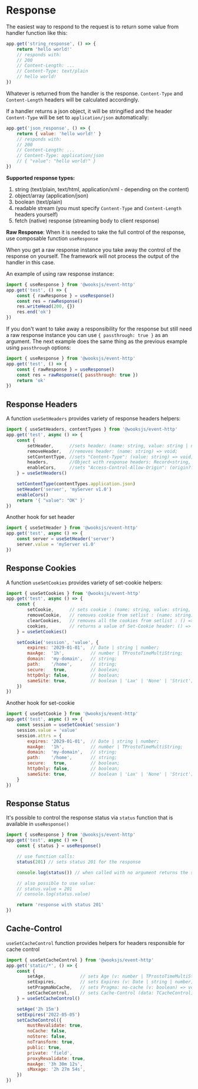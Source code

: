 # Response

The easiest way to respond to the request is to return some value from handler function like this:
```js
app.get('string_response', () => {
    return 'hello world!'
    // responds with:
    // 200
    // Content-Length: ...
    // Content-Type: text/plain
    // hello world!
})
```

Whatever is returned from the handler is the response. `Content-Type` and `Content-Length` headers will be calculated accordingly.

If a handler returns a json object, it will be stringified and the header `Content-Type` will be set to `application/json` automatically:
```js
app.get('json_response', () => {
    return { value: 'hello world!' }
    // responds with:
    // 200
    // Content-Length: ...
    // Content-Type: application/json
    // { "value": "hello world!" }
})
```

**Supported response types:**
1. string   (text/plain, text/html, application/xml - depending on the content)
2. object/array (application/json)
3. boolean  (text/plain)
4. readable stream (you must specify `Content-Type` and `Content-Length` headers yourself)
5. fetch (native) response (streaming body to client response)

**Raw Response**: When it is needed to take the full control of the response, use composable function `useResponse`

When you get a raw response instance you take away the control of the response on yourself. The framework will not process the output of the handler in this case.

An example of using raw response instance:
```js
import { useResponse } from '@wooksjs/event-http'
app.get('test', () => {
    const { rawResponse } = useResponse()
    const res = rawResponse()
    res.writeHead(200, {})
    res.end('ok')
})
```

If you don't want to take away a responsibility for the response but still need a raw response instance you can use `{ passthrough: true }` as an argument.
The next example does the same thing as the previous example using `passthrough` options:

```js
import { useResponse } from '@wooksjs/event-http'
app.get('test', () => {
    const { rawResponse } = useResponse()
    const res = rawResponse({ passthrough: true })
    return 'ok'
})
```

## Response Headers
A function `useSetHeaders` provides variety of response headers helpers:

```js
import { useSetHeaders, contentTypes } from '@wooksjs/event-http'
app.get('test', async () => {
    const {
        setHeader,      //sets header: (name: string, value: string | number) => void;
        removeHeader,   //removes header: (name: string) => void;
        setContentType, //sets "Content-Type": (value: string) => void;
        headers,        //Object with response headers: Record<string, string>;
        enableCors,     //sets "Access-Control-Allow-Origin": (origin?: string) => void;
    } = useSetHeaders()

    setContentType(contentTypes.application.json)
    setHeader('server', 'myServer v1.0')
    enableCors()
    return '{ "value": "OK" }'
})
```

Another hook for set header

```js
import { useSetHeader } from '@wooksjs/event-http'
app.get('test', async () => {
    const server = useSetHeader('server')
    server.value = 'myServer v1.0'
})
```

## Response Cookies
A function `useSetCookies` provides variety of set-cookie helpers:

```js
import { useSetCookies } from '@wooksjs/event-http'
app.get('test', async () => {
    const {
        setCookie,      // sets cookie : (name: string, value: string, attrs?) => void;
        removeCookie,   // removes cookie from setlist : (name: string) => void;
        clearCookies,   // removes all the cookies from setlist : () => void;
        cookies,        // returns a value of Set-Cookie header: () => string[];
    } = useSetCookies()

    setCookie('session', 'value', {
        expires: '2029-01-01',  // Date | string | number;
        maxAge:  '1h',          // number | TProstoTimeMultiString;
        domain:  'my-domain',   // string;
        path:    '/home',       // string;
        secure:   true,         // boolean;
        httpOnly: false,        // boolean;
        sameSite: true,         // boolean | 'Lax' | 'None' | 'Strict';
    })
})
```

Another hook for set-cookie

```js
import { useSetCookie } from '@wooksjs/event-http'
app.get('test', async () => {
    const session = useSetCookie('session')
    session.value = 'value'
    session.attrs = {
        expires: '2029-01-01',  // Date | string | number;
        maxAge:  '1h',          // number | TProstoTimeMultiString;
        domain:  'my-domain',   // string;
        path:    '/home',       // string;
        secure:   true,         // boolean;
        httpOnly: false,        // boolean;
        sameSite: true,         // boolean | 'Lax' | 'None' | 'Strict';        
    }
})
```

## Response Status
It's possible to control the response status via `status` function that is available in `useResponse()`

```js
import { useResponse } from '@wooksjs/event-http'
app.get('test', async () => {
    const { status } = useResponse()

    // use function calls:
    status(201) // sets status 201 for the response

    console.log(status()) // when called with no argument returns the status

    // also possible to use value:
    // status.value = 201
    // console.log(status.value)

    return 'response with status 201'
})
```

## Cache-Control
`useSetCacheControl` function provides helpers for headers responsible for cache control

```js
import { useSetCacheControl } from '@wooksjs/event-http'
app.get('static/*', () => {
    const { 
        setAge,             // sets Age (v: number | TProstoTimeMultiString) => void
        setExpires,         // sets Expires (v: Date | string | number) => void
        setPragmaNoCache,   // sets Pragma: no-cache (v: boolean) => void
        setCacheControl,    // sets Cache-Control (data: TCacheControl) => void
    } = useSetCacheControl()

    setAge('2h 15m')
    setExpires('2022-05-05')
    setCacheControl({
        mustRevalidate: true,
        noCache: false,
        noStore: false,
        noTransform: true,
        public: true,
        private: 'field',
        proxyRevalidate: true,
        maxAge: '3h 30m 12s',
        sMaxage: '2h 27m 54s',
    })
})
```
